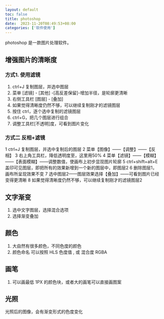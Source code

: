 ```yaml
---
layout: default
toc: false
title: photoshop
date:  2023-11-20T08:49:53+08:00
categories: ['软件使用']
---
```

    
photoshop 是一款图片处理软件。

<!--more-->

## 增强图片的清晰度

### 方式1. 使用滤镜

1. ctrl+J 复制图层，并选中图层
2. 菜单 [滤镜] - [其他] -[高反差保留]-增加半径，是轮廓更清晰
3. 右侧工具栏 [图层] - [叠加]
4. 如果觉得清晰度仍然不够，可以继续复制刚才的滤镜图层
5. 按住 ctrl，逐个选中复制的滤镜图层
6. ctrl+G，把几个图层进行组合
7. 调整工具栏[不透明]度，可看到图片变化

### 方式二 反相+滤镜

1 ctrl+J 复制图层，并选中复制后的图层
2 菜单【图像】——【调整】——【反相】
3 右上角工具栏，降低透明度至，这里用50%
4 菜单【滤镜】——【模糊】——【表面模糊】——调整数值，使画布上初步显现图片轮廓
5 ctrl+shift+alt+E 盖印可见图层，即把所有的效果新增到一个新的图层中，即图层2
6 删除图层1，画布所呈现效果不变
7 选中图层2——图层效果选择【叠加】——可看到图片已经变得更清晰
8 如果觉得清晰度仍然不够，可以继续复制刚才的滤镜图层2

## 文字渐变

1. 选中文字图层，选择混合选项
2. 选择渐变叠加

## 颜色

1. 大自然有很多颜色，不同色度的颜色
2. 颜色命名 可以按照 HLS 色度值 , 或 混合度 RGBA

## 画笔

1. 可以画最低 1PX 的颜色块，或者大的画笔可以直接画图案

## 光照 

光照后的图像，会有渐变形式的色度变化

